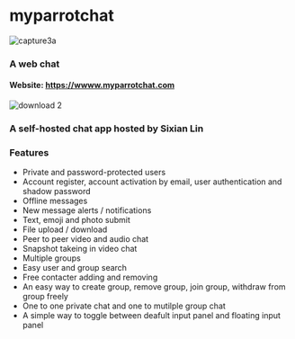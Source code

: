 # myparrotchat
![capture3a](https://user-images.githubusercontent.com/22565449/29981355-6a983fca-8f1b-11e7-9994-d98625e55f92.PNG)
### A web chat 
#### Website: https://wwww.myparrotchat.com 
![download 2](https://user-images.githubusercontent.com/22565449/29981393-888fbe18-8f1b-11e7-8a53-32f50fbf91a0.png)

### A self-hosted chat app hosted by Sixian Lin

### Features
 - Private and password-protected users
 - Account register, account activation by email, user authentication and shadow password
 - Offline messages 
 - New message alerts / notifications
 - Text, emoji and photo submit
 - File upload / download
 - Peer to peer video and audio chat
 - Snapshot takeing in video chat
 - Multiple groups
 - Easy user and group search
 - Free contacter adding and removing 
 - An easy way to create group, remove group, join group, withdraw from group freely 
 - One to one private chat and one to mutilple group chat
 - A simple way to toggle between deafult input panel and floating input panel
